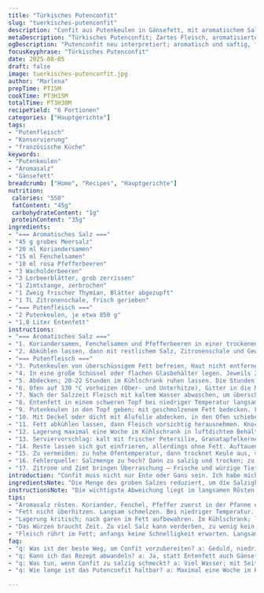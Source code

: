 ```yaml
---
title: "Türkisches Putenconfit"
slug: "tuerkisches-putenconfit"
description: "Confit aus Putenkeulen in Gänsefett, mit aromatischem Salz. Rezept variiert klassische Gewürze; Koriandersamen reduziert, Fenchelsamen und Zitronenschalen hinzugefügt. Zubereitung mit veränderten Zeiten und Reihenfolge, um Textur und Aroma zu verfeinern. Tipps für die optimale Garzeit und Lagerung, auch ohne Küchengeräte. Für die Zubereitung ohne Gänsefett Alternativen und praktische Hinweise inklusive. Ideal für Vorspeisen und Salate oder als Hauptgericht. Hält sich gekühlt rund eine Woche, ergänzt durch Frischezutaten wie Petersilie oder Granatapfelkerne."
metaDescription: "Türkisches Putenconfit; Zartes Fleisch, aromatisiertes Salz; lange Garzeit sorgt für Geschmack und Frische, verändert klassische Zubereitung."
ogDescription: "Putenconfit neu interpretiert; aromatisch und saftig, für Vorspeisen oder Salate; mit Fenchel und Zitrone für einzigartige Frische."
focusKeyphrase: "Türkisches Putenconfit"
date: 2025-08-05
draft: false
image: tuerkisches-putenconfit.jpg
author: "Marlena"
prepTime: PT15M
cookTime: PT3H15M
totalTime: PT3H30M
recipeYield: "6 Portionen"
categories: ["Hauptgerichte"]
tags:
- "Putenfleisch"
- "Konservierung"
- "französische Küche"
keywords:
- "Putenkeulen"
- "Aromasalz"
- "Gänsefett"
breadcrumb: ["Home", "Recipes", "Hauptgerichte"]
nutrition: 
 calories: "550"
 fatContent: "45g"
 carbohydrateContent: "1g"
 proteinContent: "35g"
ingredients:
- "=== Aromatisches Salz ==="
- "45 g grobes Meersalz"
- "20 ml Koriandersamen"
- "15 ml Fenchelsamen"
- "10 ml rosa Pfefferbeeren"
- "3 Wacholderbeeren"
- "3 Lorbeerblätter, grob zerrissen"
- "1 Zimtstange, zerbrochen"
- "1 Zweig frischer Thymian, Blätter abgezupft"
- "1 TL Zitronenschale, frisch gerieben"
- "=== Putenfleisch ==="
- "2 Putenkeulen, je etwa 850 g"
- "1,8 Liter Entenfett"
instructions:
- "=== Aromatisches Salz ==="
- "1. Koriandersamen, Fenchelsamen und Pfefferbeeren in einer trockenen Pfanne bei mittlerer Hitze 2-3 Minuten rösten, bis sie aromatisch duften und leicht aufspringen."
- "2. Abkühlen lassen, dann mit restlichem Salz, Zitronenschale und Gewürzen in einer Mörser oder Gewürzmühle grob zerkleinern. Nicht zu fein, Textur soll bleiben."
- "=== Putenfleisch ==="
- "3. Putenkeulen von überschüssigem Fett befreien, Haut nicht entfernen – wichtig für saftiges Fleisch."
- "4. In eine große Schüssel oder flachen Glasbehälter legen. Jeweils 25 ml vom aromatischen Salz dick daraufstreuen, gut reiben und sogar leicht andrücken, damit das Salz die Feuchtigkeit zieht."
- "5. Abdecken; 20-22 Stunden im Kühlschrank ruhen lassen. Die Stunden zählen weniger als die sichtbare Farb- und Texturveränderung. Das Fleisch wird fester anfangs."
- "6. Ofen auf 130 °C vorheizen (Ober- und Unterhitze), Gitter in die Mitte einschieben."
- "7. Nach der Salzzeit Fleisch mit kaltem Wasser abwaschen, um überschüssiges Salz und Gewürzreste zu entfernen. Mit Küchenpapier trocken tupfen. Auf den ersten Versuch achten, dass Fleisch nicht zu trocken wird – lieber kurz abspülen als nur abwischen."
- "8. Entenfett in einem schweren Topf bei niedriger Temperatur langsam schmelzen, dabei immer wieder rühren und aufrühren, bis klar und ohne Feststoffe. Falls kein Entenfett verfügbar, ginge Gänsefett oder eine Mischung aus Schweineschmalz und Butter – letztere nicht zu viel, sonst Geschmack verändert."
- "9. Putenkeulen in den Topf geben; mit geschmolzenem Fett bedecken. Falls Fett knapp, kleinere Auflaufform nehmen und nach 1,5 Stunden drehen, damit alles gleichmäßig gar wird."
- "10. Mit Deckel oder dicht mit Alufolie abdecken, in den Ofen schieben. Backzeit mindestens 3 Stunden, besser 3 Stunden 15 Minuten. Fleisch fühlt sich bei Garprobe sehr zart an, Fast-schon-zersetzt am Knochen. Wer sicher sein will, löst vorsichtig mit Gabel Fleisch von Knochen – es sollte widerstandslos abgehen."
- "11. Fett abkühlen lassen, dann Fleisch vorsichtig herausnehmen. Knochen und Haut entfernen; Fleisch in Stücke zerpflücken oder grob schneiden. Fett auffangen und entbehren, denn zuletzt den Putenconfit darin lagern – gut vor Luft schützen, steigert Haltbarkeit."
- "12. Lagerung maximal eine Woche im Kühlschrank in luftdichtem Behälter; das Fett wird wieder fest und konserviert die Aromen."
- "13. Serviervorschlag: kalt mit frischer Petersilie, Granatapfelkernen und einem Spritzer Zitrone. Auch als Bindeglied in einem Salat oder als rustikale Hauptspeise mit Ofengemüse. Wer das Fett reduzieren will, Fleisch vor Servieren kurz in heißem Öl anbraten - Kruste entsteht, aromaoffen."
- "14. Reste lassen sich gut einfrieren, allerdings ohne Fett. Auftauen langsam im Kühlschrank, nicht in Mikrowelle – dann trocken."
- "15. Zu vermeiden: zu hohe Ofentemperatur, dann trocknet Keule aus, verliert Saftigkeit. Lieber langsam, niedrige Hitze, viel Geduld. Sobald man Fleisch während Garens mit Löffel Fett übergießt, saftiger. Wichtig, Deckel nicht lüften vor Ablauf der Zeit."
- "16. Fehlerquelle: Salzmenge zu hoch? Dann zu salzig und trocken; zu niedrig? Dann kein Aroma. Hier kontrollieren. Zum Beispiel beim ersten Versuch 15 g Salz verwenden, später anpassen."
- "17. Zitrone und Zimt bringen Überraschung – Frische und würzige Tiefe; sehr gut mit Fenchel zusammen. Wacholder liebe ich, überrascht immer wieder. Thymian bringt klassische französische Note, ohne dass es zu sehr Kräuterbeet wird."
introduction: "Confit muss nicht nur Ente oder Gans sein. Ich habe mich an Pute versucht, weil sie deutlich weniger Fett hat, aber die lange Garzeit und das Entenfett sorgen trotzdem für Zartheit und Geschmack. Anders als beim klassischen Rezept habe ich Fenchelsamen und zitronige Noten dazugenommen, das bringt Frische und einen kleinen Twist. Dabei war die wichtigste Erkenntnis: Das Salz aromatisieren und nicht überlagern, das Fleisch braucht Zeit, um gewürzt zu werden, aber nicht zu intensiv. Auch die Zubereitung im Ofen lässt sich steuern: Niedrige Temperatur, Deckel oben drauf, und man hört es fast in der Küche, wenn das Fett blubbert. Saftig wird es, wenn der Knochen fast locker sitzt. Das Aufbewahren im Fett macht den Unterschied bei der Lagerung, und wenn man mal Fett weglassen will, reicht eine knackige Anbratphase aus. Ich gebe Tipps für alle Küchengelegenheiten, auch wenn man Entenfett nicht bekommt."
ingredientsNote: "Die Menge des groben Salzes reduziert, um die Salzigkeit milder zu gestalten, vor allem bei Putenkeulen, die weniger Fett enthalten als traditionelle Enten- oder Gänsekeulen. Fenchelsamen bringen einen süßlich-anisartigen Beigeschmack – perfekt für die Kombination mit Zimt und Wacholder, die ich beibehalten habe. Zitronenschale für Frische ohne Säure, die den Garprozess nicht stört. Wacholder und Thymian halten sich zurück und lassen den Putenaromen Raum, ohne dominant zu werden. Beim Fett habe ich mich für Entenfett entschieden, weil es reichhaltig, aber milder als Gänsefett ist. Falls kein Entenfett verfügbar, kann man auch Schweineschmalz oder eine Mischung mit Butter verwenden, wobei Butter schnell verbrennen kann. Auf hier das Augenmerk legen: Fett langsam bei geringer Hitze schmelzen, um Klarheit und Qualität zu erhalten. Gewürze im Salz sind eher grob, damit die Aromen langsam abgeben, und nix wird matschig."
instructionsNote: "Die wichtigste Abweichung liegt im langsamen Rösten der Gewürze für 2-3 Minuten, um beim Mahlvorgang intensivere Aromen freizusetzen, ein Trick, der durch meine früheren Versuche mit weniger Geschmack führte. Das gleichmäßige Einreiben mit dem Aromasalz, nicht nur oberflächlich, sondern richtig reiben, sorgt für bessere Verteilung. 20-22 Stunden Ruhe reichen vollkommen, länger kann austrocknen bedeuten, daher habe ich die 24 Stunden verkürzt. Wusste ich aus eigener Erfahrung, denn öfter wurde es zu salzig. Die Temperatur im Ofen bleibt konstant niedrig, 130 °C, die zusätzliche Hitze verringerte ich um 5 Grad zum Original, mehr Ruhe für Fleisch. Fett langsam erwärmen, hier jedoch kein direktes Vorwärmen der Pfanne auf hohe Temperatur – sonst verbrennt die feine Note. Wichtiger Trick: Deckel während des Garens fest drauf, kein Öffnen, damit das Aroma bleibt und Feuchtigkeit nicht flieht. Am Ende kontrolliere ich mit Fingerprobe: Fleisch sollte fast von selbst abfallen. Habe ich noch nie vermasselt, wenn der Knochen locker ist, ist Fertig. Entbeinen und Fleisch ohne Haut abzupfen – die Haut landet trotz allem im Kompost, unnötig, wenn man es gesünder will. Zur Lagerung nutze ich kleine Einmachgläser, denn Fett schützt vor Sauerstoff, und so bleibt das Confit mindestens eine Woche genießbar. Servieren kalt oder leicht erwärmt – letztere Variante bringt Geschmack mit Röstaromen und spritziger Kruste. Die Stabilität im Kühlschrank ist oft unterschätzt; bekanntlich findet sich schneller eine Küche, in der die Konservierung versagt."
tips:
- "Aromasalz rösten. Koriander, Fenchel, Pfeffer zuerst in der Pfanne erhitzen. 2-3 Minuten; verleiht Aromen. Dann mahlen. Salz muss bleiben. Nicht zu fein, Textur verhindern."
- "Fett nicht überhitzen. Langsam schmelzen. Bei niedriger Temperatur. Klar sein ist essenziell. Schweineschmalz möglich, aber geschmacklich kaum gleichwertig – achten, geht bei Hitze schnell."
- "Lagerung kritisch; nach garen im Fett aufbewahren. Im Kühlschrank; luftdicht. Eine Woche haltbar. Fett wird fest, schützt vor Luft und hält das Aroma."
- "Das Würzen braucht Zeit. Zu viel Salz kann verderben, zu wenig kein Aroma. Für erste Versuche: 15g Salz. Anpassen danach. Gut beobachten. Haut abwerfen ist wichtig, weniger fettig."
- "Fleisch rührt im Fett; anfangs keine Schnelligkeit erwarten. Langsame Garzeit bringt Saftigkeit. Mit einer Gabel kontrollieren. Bei Garprobe sollte es fast abfallen."
faq:
- "q: Was ist der beste Weg, um Confit vorzubereiten? a: Geduld, niedrige Temperatur und Überbraten mit Fett. Wichtig, Salz nicht übertreiben. Bestimmung für Zeit."
- "q: Kann ich das Rezept abwandeln? a: Ja, statt Entenfett auch Gänsefett nutzen. Bei Variante aber Geschmack ändern. Zuerst immer schmelzen; nächstes Jahr ausprobieren."
- "q: Was tun, wenn Confit zu salzig schmeckt? a: Viel Wasser; mit Seitengerichten ausgleichen. Später das Salz reduzieren; erste Versuche kritisch beobachten."
- "q: Wie lange ist das Putenconfit haltbar? a: Maximal eine Woche im Kühlschrank bei Luftdichtheit. Bei Bedarf im Fett lagern; weiteren Verlust vermeiden."

---
```

